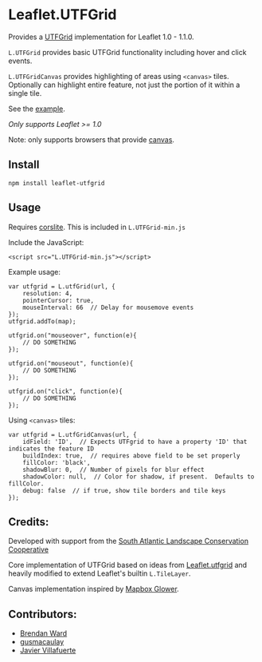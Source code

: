 # Leaflet.UTFGrid

Provides a [UTFGrid](https://github.com/mapbox/utfgrid-spec) implementation for Leaflet 1.0 - 1.1.0.

```L.UTFGrid``` provides basic UTFGrid functionality including hover and click events.

```L.UTFGridCanvas``` provides highlighting of areas using ```<canvas>``` tiles.  Optionally can highlight entire 
feature, not just the portion of it within a single tile.
 

See the [example](//consbio.github.io/Leaflet.UTFGrid).

*Only supports Leaflet >= 1.0*   

Note: only supports browsers that provide [canvas](http://caniuse.com/#search=canvas). 


## Install

```
npm install leaflet-utfgrid
```



## Usage

Requires [corslite](https://github.com/mapbox/corslite/).  This is included in `L.UTFGrid-min.js`


Include the JavaScript:

```
<script src="L.UTFGrid-min.js"></script>
```

Example usage:

```
var utfgrid = L.utfGrid(url, {
    resolution: 4,
    pointerCursor: true,
    mouseInterval: 66  // Delay for mousemove events
});
utfgrid.addTo(map);

utfgrid.on("mouseover", function(e){
    // DO SOMETHING
});

utfgrid.on("mouseout", function(e){
    // DO SOMETHING
});

utfgrid.on("click", function(e){
    // DO SOMETHING
});
```


Using ```<canvas>``` tiles:

```
var utfgrid = L.utfGridCanvas(url, {
    idField: 'ID',  // Expects UTFgrid to have a property 'ID' that indicates the feature ID
    buildIndex: true,  // requires above field to be set properly
    fillColor: 'black',
    shadowBlur: 0,  // Number of pixels for blur effect
    shadowColor: null,  // Color for shadow, if present.  Defaults to fillColor.
    debug: false  // if true, show tile borders and tile keys
});
```


## Credits:
Developed with support from the [South Atlantic Landscape Conservation Cooperative](http://www.southatlanticlcc.org/)

Core implementation of UTFGrid based on ideas from [Leaflet.utfgrid](https://github.com/danzel/Leaflet.utfgrid) and 
heavily modified to extend Leaflet's builtin ```L.TileLayer```.

Canvas implementation inspired by [Mapbox Glower](https://github.com/mapbox/glower). 


## Contributors:
 * [Brendan Ward](https://github.com/brendan-ward)
 * [gusmacaulay](https://github.com/gusmacaulay)
 * [Javier Villafuerte](https://github.com/jvillafuerte)

